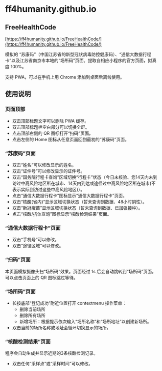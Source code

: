 # ff4humanity.github.io

## FreeHealthCode

[https://ff4humanity.github.io/FreeHealthCode/](https://ff4humanity.github.io/FreeHealthCode/)

模拟的 “苏康码”（中国江苏省的新型冠状病毒防控健康码）、“通信大数据行程卡”以及江苏省南京市本地的“场所码”页面。提取自相应小程序的官方页面，拟真度 100%。

支持 PWA，可以在手机上用 Chrome 添加到桌面后离线使用。


## 使用说明

### 页面顶部

* 双击顶部标题文字可以删除 PWA 缓存。
* 双击顶部标题栏空白部分可以切换全屏。
* 点击顶部右侧的 QR 图标打开“扫码”页面。
* 点击左侧的 Home 图标从任意页面回到最初的“苏康码”页面。

### “苏康码”页面

* 双击“姓名”可以修改显示的姓名。
* 双击“证件号”可以修改显示的证件号。
* 双击“国务院行程卡查询”区域切换“行程卡”状态（今日未核验、您14天内未到访过中高风险地区所在城市、14天内到达或途径过中高风险地区所在城市(不表示实际到访过这些中高风险地区)）。
* 点击“通信大数据行程卡”图标显示“通信大数据行程卡”页面。
* 双击“核酸(省内)”显示区域切换状态（暂未查询到数据、48小时阴性）。
* 双击“新冠疫苗”显示区域切换状态（暂未查询到数据、已加强接种）。
* 点击“核酸/抗体查询”图标显示“核酸检测结果”页面。
  
### “通信大数据行程卡”页面

* 双击“手机号”可以修改。
* 双击“途径区域”可以修改。

### “扫码”页面

本页面模拟摄像头扫“场所码”效果。页面经过 1s 后会自动跳转到“场所码”页面。可以点击页面上的 QR 图标跳过等待。

### “场所码”页面

* 长按底部“登记成功”附近位置打开 contextmenu 操作菜单：
  * 删除当前场所
  * 删除所有场所
  * 新增场所：根据提示依次输入“场所名称”和“场所地址”以创建新场所。
* 双击当前的场所名称或地址会循环切换显示的场所。

### “核酸检测结果”页面

程序会自动生成并显示近期的3条核酸检测记录。

* 双击任何“采样点”或“采样时间”可以修改。

